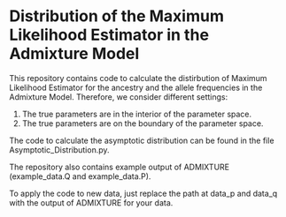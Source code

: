 # Distribution of the Maximum Likelihood Estimator in the Admixture Model

This repository contains code to calculate the distirbution of Maximum Likelihood Estimator for the ancestry and the allele frequencies in the Admixture Model. Therefore, we consider different settings:

1) The true parameters are in the interior of the parameter space.
2) The true parameters are on the boundary of the parameter space.

The code to calculate the asymptotic distribution can be found in the file Asymptotic_Distribution.py. 

The repository also contains example output of ADMIXTURE (example_data.Q and example_data.P). 

To apply the code to new data, just replace the path at data_p and data_q with the output of ADMIXTURE for your data.

